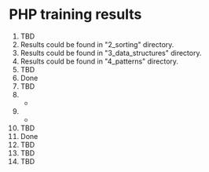 # PHP training results

1. TBD
2. Results could be found in "2_sorting" directory.
3. Results could be found in "3_data_structures" directory.
4. Results could be found in "4_patterns" directory.
5. TBD
6. Done
7. TBD
8. -
9. -
10. TBD
11. Done
12. TBD
13. TBD
14. TBD
